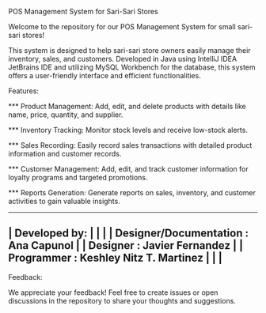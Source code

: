 POS Management System for Sari-Sari Stores

Welcome to the repository for our POS Management System for small sari-sari stores!

This system is designed to help sari-sari store owners easily manage their inventory, sales, and customers. Developed in Java using IntelliJ IDEA JetBrains IDE and utilizing MySQL Workbench for the database, this system offers a user-friendly interface and efficient functionalities.


Features:

*** Product Management: Add, edit, and delete products with details like name, price, quantity, and supplier.

*** Inventory Tracking: Monitor stock levels and receive low-stock alerts.

*** Sales Recording: Easily record sales transactions with detailed product information and customer records.

*** Customer Management: Add, edit, and track customer information for loyalty programs and targeted promotions.

*** Reports Generation: Generate reports on sales, inventory, and customer activities to gain valuable insights.

-------------------------------------------------------
| Developed by:                                       |
|                                                     |
|    Designer/Documentation : Ana Capunol             |
|    Designer : Javier Fernandez                      |
|    Programmer : Keshley Nitz T. Martinez            |
|                                                     |
-------------------------------------------------------

Feedback:

We appreciate your feedback! Feel free to create issues or open discussions in the repository to share your thoughts and suggestions.
